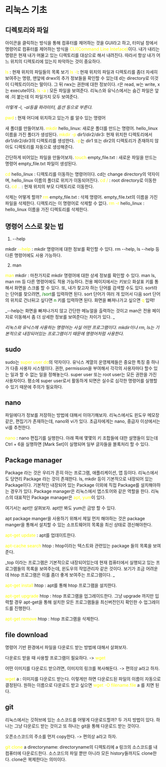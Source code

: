 # 리눅스 기초

## 디렉토리와 파일

아이콘을 클릭하는 방식을 통해 컴퓨터를 제어하는 것을 GUI라고 하고, 터미널 창에서 명령어로 컴퓨터를 제어하는 방식을 <span style="color: yellow">CLI(Command Line Inteface)</span>이다. 내가 내리는 명령은 현재 내가 머물고 있는 디렉토리를 대상으로 해서 내려진다. 따라서 항상 내가 어느 위치의 디렉토리에 있는지 파악하는 것이 중요하다.

<span style="color:yellow">ls</span> : 현재 위치의 파일들의 목록 보기
<span style="color:yellow">ls -l</span>: 현재 위치의 파일과 디렉토리를 좀더 자세히 보여주는 명령, 맨앞에 drwx의 추가 정보들을 확인할 수 있는데 d는 directory로 이것이 디렉토리이라는 말이다. 그 뒤 rwx는 권한에 대한 정보이다. r은 read, w는 write, x는 execute이다.
<span style="color:yellow">ls -a</span> : 모든 파일을 보여준다. 리눅스와 유닉스에서는 숨긴 파일은 앞에 .이 붙는데 이 파일가지 모두 보여준다.

_이렇게 -l, -al등을 파라미터, 옵션 등으로 부른다._

<span style="color:yellow">pwd</span> : 현재 어디에 위치하고 있는가 를 알수 있는 명령어

새 폴더를 만들어보자.
<span style="color:yellow">mkdir</span> hello_linux: 새로운 폴더를 만드는 명령어. hello_linux 이름을 가진 폴더가 생성된다.
<span style="color:yellow">mkdir -p</span> dir1/dir2/dir3: 현재 위치한 디렉토리에서 dir1/dir2/dir3의 디렉토리를 생성한다. <span style="color:yellow">-p</span>는 dir1 또는 dir2의 디렉토리가 존재하지 않아도 디렉토리를 자동으로 생성해준다.

간단하게 비어있는 파일을 만들어보자.
<span style="color:yellow">touch</span> empty_file.txt : 새로운 파일을 만드는 명령어 empty_file.txt 파일이 생성된다.

<span style="color:yellow">cd</span> hello_linux : 디렉토리를 이동하는 명령어이다. cd는 change directory의 약자이며, hello_linux 이름의 폴더로 위치가 이동되어진다.
<span style="color:yellow">cd /</span> : root directory로 이동한다.
<span style="color:yellow">cd ..</span> : 현재 위치의 부모 디렉토리로 이동한다.

삭제는 어떻게 할까?
<span style="color:yellow">rm</span> empty_file.txt : 삭제 명령어. empty_file.txt의 이름을 가진 파일을 삭제한다. 디렉토리는 이 명령어로 삭제할 수 없다.
<span style="color:yellow">rm -r</span> hello_linux : hello_linux 이름을 가진 디렉토리를 삭제한다.

## 명령어 스스로 찾는 법

1. --help

mkdir <span style="color:yellow">--help</span> : mkdir 명령어에 대한 정보를 확인할 수 있다. rm --help, ls --help 등 다른 명령어에도 사용 가능하다.

2. man

<span style="color:yellow">man</span> mkdir : 마찬가지로 mkdir 명령어에 대한 상세 정보를 확인할 수 있다. man ls, man rm 등 다른 명령어에도 적용 가능하다. 전용 페이지에서는 키보으 화살표 키를 통해서 화면을 스크롤 할 수 있다. 또, 내가 찾고자 하는 단어를 검색할 수도 있다. sort라는 단어를 찾으려면, <span style="color:green">/sort</span>를 입력하면 된다. sort 단어가 여러 개 있어서 다음 sort 단어의 위치로 건너뒤고 싶다면 <span style="color:green">n</span> 키를 입력하면 된다. 화면을 빠져나가고 싶으면 <span style="color:yellow">q</span> 입력!

_--help는 화면을 빠져나가지 않고 간단한 메뉴얼을 출력하는 것이고 man은 전용 페이지로 이동해서 좀 더 상세한 정보를 보여준다는 차이가 있다. _

_리눅스와 유닉스에 사용하는 명령어는 사실 어떤 프로그램이다. mkdir이나 rm, ls는 기본적으로 내장되어있는 프로그램이기 때문에 명령어처럼 사용한다._

## sudo

sudo는 <span style="color:yellow">super user do</span>의 약자이다. 유닉스 계열의 운영체제들은 중요한 특징 중 하나가 다중 사용자 시스템이다. 권한, permission을 부여해서 각각의 사용자마다 할수 있는 일과 할 수 없는 일을 정해놓는다. super user 또는 root user는 모든 권한을 가진 사용자이다. 평소에 super user로서 활동하게 되면은 실수로 심각한 명령어를 실행할 수 있기 때문에 주의가 필요하다.

## nano

파일에다가 정보를 저장하는 방법에 대해서 이야기해보자. 리눅스에서도 윈도우 메모장같은, 편집기가 존재하는데, nano와 vi가 있다. 초급자에게는 nano, 중급자 이상에서는 vi를 추천한다.

<span style="color:yellow">nano</span> : nano 편집기를 실행한다. 아래 쪽에 몇몇의 키 조합들에 대한 설명들이 있는데 Ctrl + 6을 실행하면 [Mark Set]이 실행되며 일부 글자들을 블록처리 할 수 있다.

## Package manager

Package 라는 것은 우리가 흔히 아는 프로그램, 애플리케이션, 앱 등이다. 리눅스에서도 당연리 Package 라는 것이 존재한다. ls, mkdir 등이 기본적으로 내장되어 있는 Package이다. 기본적인 내장되어 있는 Package 이외에 직접 Package를 설치해야하는 경우가 있다. Package manager은 리눅스에서 앱스토어와 같은 역할을 한다. 리눅스의 대표적인 Package manager은 <span style="color:yellow">apt, yum</span>이 있다.

여기서는 apt만 살펴보자. apt만 봐도 yum은 금방 할 수 있다.

apt package manger을 사용하기 위해서 제일 먼저 해야하는 것은 package manger을 통해서 설치할 수 있는 소프트웨어의 목록을 최신 상태로 갱신해야한다.

<span style="color:yellow">apt-get update</span> : apt를 업데이트한다.

<span style="color:yellow">apt-cache search</span> htop : htop이라는 텍스트와 관련있는 package 들의 목록을 보여준다.

_top 이라는 프로그램은 기본적으로 내장되어있는데 현재 컴퓨터에서 실행되고 있는 프로그램들의 목록을 보여주는데, 윈도우의 작업관리자 같은 것이다. 보기가 조금 어려운데 htop 프로그램은 이를 좀더 좋게 보여주는 프로그램이다. _

<span style="color:yellow">apt-get install</span> htop : apt를 통해 htop 프로그램을 설치한다.

<span style="color:yellow">apt-get upgrade</span> htop : htop 프로그램을 업그레이드한다. 그냥 upgrade 까지만 입력할 경우 apt-get을 통해 설치한 모든 프로그램들을 최신버전인지 확인한 수 업그레이드를 진행한다.

<span style="color:yellow">apt-get remove</span> htop : htop 프로그램을 삭제한다.

## file download

명령어 기반 환경에서 파일을 다운로드 받는 방법에 대해서 살펴보자.

다운로드 받을 때 사용할 프로그램이 필요하다. -> <span style="color:yellow">wget</span>

어떤 이미지를 다운로드 받으려면, 이미지의 링크를 복사해둔다. -> 편의상 a라고 하자.

<span style="color:yellow">wget</span> a : 이미지를 다운로드 받는다. 이렇게만 하면 다운로드된 파일의 이름이 자동으로 결정된다. 원하는 이름으로 다운로드 받고 싶으면 <span style="color:yellow">wget -O filename.file</span> a 를 치면 된다.

## git

리눅스에서는 깃허브에 있는 소스코드를 어떻게 다운로드할까? 두 가지 방법이 있다. 하나는 그냥 다운로드 받는 것이고 또 하나는 git을 통해 다운로드 받는 것이다.

오픈소스코드의 주소를 먼저 copy한다. -> 편의상 a라고 하자.

<span style="color:yellow">git clone</span> a directoryname: directoryname의 디렉토리에 a 링크의 소스코드를 내 컴퓨터에 다운로드한다. 소스코드의 파일 뿐만 아니라 모든 history들까지도 clone한다. clone은 복제한다는 의미이다.
